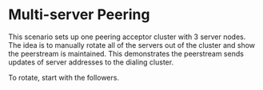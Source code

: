 # Multi-server Peering

This scenario sets up one peering acceptor cluster with 3 server nodes. 
The idea is to manually rotate all of the servers out of the cluster and show the peerstream is maintained.
This demonstrates the peerstream sends updates of server addresses to the dialing cluster.

To rotate, start with the followers.
